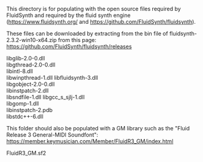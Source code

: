 This directory is for populating with the open source files required by FluidSynth and required by
the fluid synth engine (https://www.fluidsynth.org/ and https://github.com/FluidSynth/fluidsynth).

These files can be downloaded by extracting from the bin file of fluidsynth-2.3.2-win10-x64.zip from this page:
https://github.com/FluidSynth/fluidsynth/releases

libglib-2.0-0.dll     
libgthread-2.0-0.dll  
libintl-8.dll     
libwinpthread-1.dll
libfluidsynth-3.dll  
libgobject-2.0-0.dll  
libinstpatch-2.dll    
libsndfile-1.dll
libgcc_s_sjlj-1.dll  
libgomp-1.dll         
libinstpatch-2.pdb    
libstdc++-6.dll


This folder should also be populated with a GM library such as 
the "Fluid Release 3 General-MIDI Soundfont": 
https://member.keymusician.com/Member/FluidR3_GM/index.html

FluidR3_GM.sf2     